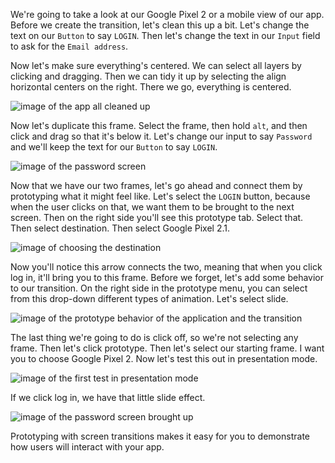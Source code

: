 We're going to take a look at our Google Pixel 2 or a mobile view of our app. Before we create the transition, let's clean this up a bit. Let's change the text on our `Button` to say `LOGIN`. Then let's change the text in our `Input` field to ask for the `Email address`.

Now let's make sure everything's centered. We can select all layers by clicking and dragging. Then we can tidy it up by selecting the align horizontal centers on the right. There we go, everything is centered.

![image of the app all cleaned up](https://res.cloudinary.com/dg3gyk0gu/image/upload/v1548103546/transcript-images/figma-prototype-a-screen-transition-in-figma-centered.jpg)

Now let's duplicate this frame. Select the frame, then hold `alt`, and then click and drag so that it's below it. Let's change our input to say `Password` and we'll keep the text for our `Button` to say `LOGIN`.

![image of the password screen](https://res.cloudinary.com/dg3gyk0gu/image/upload/v1548103541/transcript-images/figma-prototype-a-screen-transition-in-figma-duplicate.jpg)

Now that we have our two frames, let's go ahead and connect them by prototyping what it might feel like. Let's select the `LOGIN` button, because when the user clicks on that, we want them to be brought to the next screen. Then on the right side you'll see this prototype tab. Select that. Then select destination. Then select Google Pixel 2.1. 

![image of choosing the destination](https://res.cloudinary.com/dg3gyk0gu/image/upload/v1548103539/transcript-images/figma-prototype-a-screen-transition-in-figma-destination.jpg)

Now you'll notice this arrow connects the two, meaning that when you click log in, it'll bring you to this frame. Before we forget, let's add some behavior to our transition. On the right side in the prototype menu, you can select from this drop-down different types of animation. Let's select slide.

![image of the prototype behavior of the application and the transition](https://res.cloudinary.com/dg3gyk0gu/image/upload/v1548103545/transcript-images/figma-prototype-a-screen-transition-in-figma-slidetransition.jpg)

The last thing we're going to do is click off, so we're not selecting any frame. Then let's click prototype. Then let's select our starting frame. I want you to choose Google Pixel 2. Now let's test this out in presentation mode. 

![image of the first test in presentation mode](https://res.cloudinary.com/dg3gyk0gu/image/upload/v1548103513/transcript-images/figma-prototype-a-screen-transition-in-figma-login.jpg)

If we click log in, we have that little slide effect. 

![image of the password screen brought up](https://res.cloudinary.com/dg3gyk0gu/image/upload/v1548103511/transcript-images/figma-prototype-a-screen-transition-in-figma-password.jpg)

Prototyping with screen transitions makes it easy for you to demonstrate how users will interact with your app.

